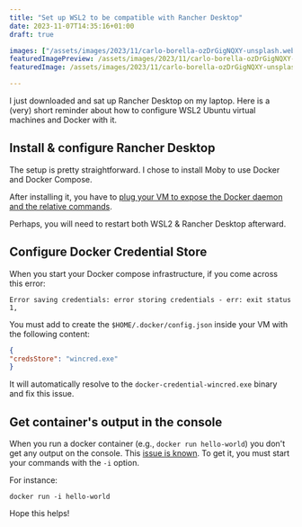 ```yaml
---
title: "Set up WSL2 to be compatible with Rancher Desktop"
date: 2023-11-07T14:35:16+01:00
draft: true

images: ["/assets/images/2023/11/carlo-borella-ozDrGigNQXY-unsplash.webp"]
featuredImagePreview: /assets/images/2023/11/carlo-borella-ozDrGigNQXY-unsplash.webp
featuredImage: /assets/images/2023/11/carlo-borella-ozDrGigNQXY-unsplash.webp

---
```


I just downloaded and sat up Rancher Desktop on my laptop.
Here is a (very) short reminder about how to configure WSL2 Ubuntu virtual machines and Docker with it. 

## Install & configure Rancher Desktop

The setup is pretty straightforward. 
I chose to install Moby to use Docker and Docker Compose.

After installing it, you have to [plug your VM to expose the Docker daemon and the relative commands](https://docs.rancherdesktop.io/ui/preferences/wsl/).

Perhaps, you will need to restart both WSL2 & Rancher Desktop afterward.

## Configure Docker Credential Store

When you start your Docker compose infrastructure, if you come across this error:
```jshelllanguage
Error saving credentials: error storing credentials - err: exit status 1,
```

You must add to create the ``$HOME/.docker/config.json`` inside your VM with the following content: 

```json
{                            
"credsStore": "wincred.exe"
}   
```

It will automatically resolve to the ``docker-credential-wincred.exe`` binary and fix this issue.

## Get container's output in the console

When you run a docker container (e.g., ``docker run hello-world``) you don't get any output on the console. 
This [issue is known](https://github.com/rancher-sandbox/rancher-desktop/issues/1558).
To get it, you must start your commands with the ``-i`` option.

For instance:

```jshelllanguage
docker run -i hello-world
```

Hope this helps!
